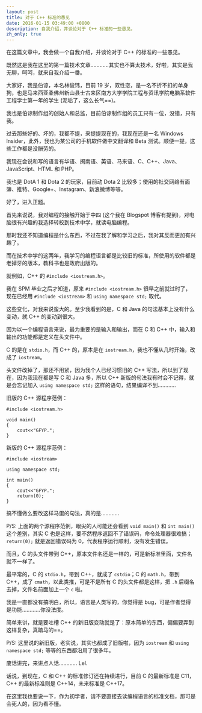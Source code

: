```yaml
---
layout: post
title: 对于 C++ 标准的愚见
date: 2016-01-15 03:49:00 +0800
description: 自我介绍，并谈论对于 C++ 标准的一些愚见。
zh_only: true
---
```

在这篇文章中，我会做一个自我介绍，并谈论对于 C++ 的标准的一些愚见。

既然这是我在这里的第一篇技术文章…………其实也不算太技术，好啦，其实是我无聊，呵呵，就来自我介绍一番。

大家好，我是伯谅，本名林俊玮，目前 19 岁，双性恋，是一名不折不扣的单身狗，也是马来西亚柔佛州新山县士古来区南方大学学院工程与资讯学院电脑系软件工程学士第一年的学生 (泥垢了，这么长气==)。

我也是伯谅制作组的创始人和总监，目前伯谅制作组的员工只有一位，没错，只有我。

过去那些好的、坏的，我都不提，来提提现在的，我现在还是一名 Windows Insider，此外，我也为某公司的手机软件做中文翻译和 Beta 测试。顺便一提，这些工作都是没酬劳的。

我现在会说和写的语言有华语、闽南语、英语、马来语、C、C++、Java、JavaScript、HTML 和 PHP。

我也是 DotA 1 和 Dota 2 的玩家，目前动 Dota 2 比较多；使用的社交网络有面簿、推特、Google+、Instagram、新浪微博等等。

好了，进入正题。

首先来说说，我对编程的接触开始于中四 (这个我在 Blogspot 博客有提到)，对电脑很有兴趣的我选择转校到技术中学，就读电脑编程。

那时我还不知道编程是什么东西，不过在我了解和学习之后，我对其反而更加有兴趣了。

而在技术中学的这两年，我学习的编程语言都是比较旧的标准，所使用的软件都是老掉牙的版本，教科书也是政府出版的。

就例如，C++ 的 `#include <iostream.h>`。

我在 SPM 毕业之后才知道，原来 `#include <iostream.h>` 很早之前就过时了，现在已经用 `#include <iostream>` 和 `using namespace std;` 取代。

这些变化，对我来说蛮大的。至少我看到的是，C 和 Java 的句法基本上没有什么变动，就 C++ 的变动到很大。

因为以一个编程语言来说，最为重要的是输入和输出，而在 C 和 C++ 中，输入和输出的功能都是定义在头文件中。

C 的是在 `stdio.h`，而 C++ 的，原本是在 `iostream.h`，我也不懂从几时开始，改成了 `iostream`。

头文件改掉了，那还不用紧，因为我个人已经习惯旧的 C++ 写法，所以到了现在，因为我现在都是写 C 和 Java 多，所以 C++ 新版的句法我有时会不记得，就是会忘记加入 `using namespace std;` 这样的语句，结果编译不到…………

旧版的 C++ 源程序范例：

    #include <iostream.h>
    
    void main()
    {
        cout<<"GFYP.";
    }

新版的 C++ 源程序范例：

    #include <iostream>
    
    using namespace std;
    
    int main()
    {
        cout<<"GFYP.";
        return(0);
    }

搞不懂做么要改这样马蛋的句法，真的是…………

P/S: 上面的两个源程序范例，眼尖的人可能还会看到 `void main()` 和 `int main()` 这个差别，其实 C 也是这样，要不然程序返回不了错误码，命令处理器很难搞；`return(0);` 就是返回错误码为 0，代表程序运行顺利，没有发生错误。

而且，C 的头文件带到 C++，原本文件名还是一样的，可是新标准里面，文件名就不一样了。

最平常的，C 的 `stdio.h`，带到 C++，就成了 `cstdio`；C 的 `math.h`，带到 C++，成了 `cmath`，以此类推，可是不是所有 C 的头文件都是这样，把 `.h` 后缀名去掉，文件名前面加上一个 `c` 啦。

我是一直都没有搞明白，所以，语言是人类写的，你觉得是 bug，可是作者觉得是功能…………你没法度。

简单来讲，就是要吐槽 C++ 的新旧版变动就是了：原本简单的东西，偏偏要弄到这样复杂，真踏马的==。

P/S: 这里说的新旧版，老实说，其实也都成了旧版啦，因为 `iostream` 和 `using namespace std;` 等等的东西都沿用了很多年。

废话讲完，来讲点人话………… Lel.

话说，到现在，C 和 C++ 的标准修订还在持续进行，目前 C 的最新标准是 C11，C++ 的最新标准则是 C++14，未来标准是 C++17。

在这里我也要说一下，作为初学者，请不要直接去读编程语言的标准文档，那可是会死人的，因为看不懂。